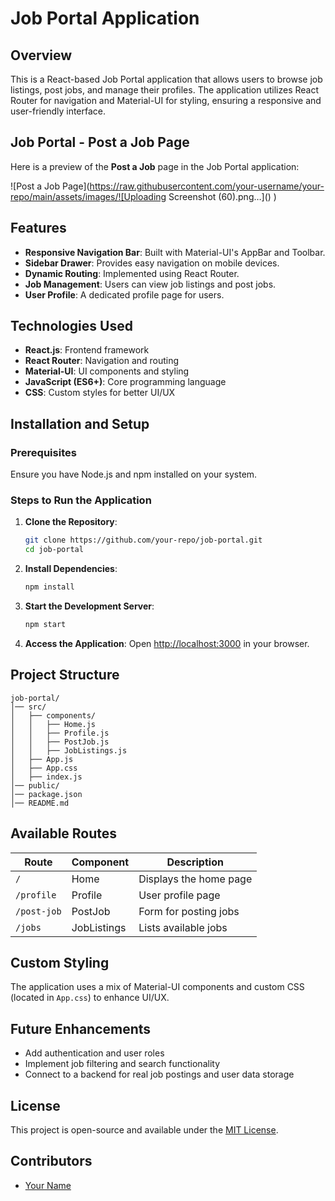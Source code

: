 # Job Portal Application

## Overview
This is a React-based Job Portal application that allows users to browse job listings, post jobs, and manage their profiles. The application utilizes React Router for navigation and Material-UI for styling, ensuring a responsive and user-friendly interface.
## Job Portal - Post a Job Page

Here is a preview of the **Post a Job** page in the Job Portal application:

![Post a Job Page](https://raw.githubusercontent.com/your-username/your-repo/main/assets/images/![Uploading Screenshot (60).png…]()
)

## Features
- **Responsive Navigation Bar**: Built with Material-UI's AppBar and Toolbar.
- **Sidebar Drawer**: Provides easy navigation on mobile devices.
- **Dynamic Routing**: Implemented using React Router.
- **Job Management**: Users can view job listings and post jobs.
- **User Profile**: A dedicated profile page for users.

## Technologies Used
- **React.js**: Frontend framework
- **React Router**: Navigation and routing
- **Material-UI**: UI components and styling
- **JavaScript (ES6+)**: Core programming language
- **CSS**: Custom styles for better UI/UX

## Installation and Setup

### Prerequisites
Ensure you have Node.js and npm installed on your system.

### Steps to Run the Application
1. **Clone the Repository**:
   ```sh
   git clone https://github.com/your-repo/job-portal.git
   cd job-portal
   ```
2. **Install Dependencies**:
   ```sh
   npm install
   ```
3. **Start the Development Server**:
   ```sh
   npm start
   ```
4. **Access the Application**:
   Open [http://localhost:3000](http://localhost:3000) in your browser.

## Project Structure
```
job-portal/
│── src/
│   ├── components/
│   │   ├── Home.js
│   │   ├── Profile.js
│   │   ├── PostJob.js
│   │   ├── JobListings.js
│   ├── App.js
│   ├── App.css
│   ├── index.js
│── public/
│── package.json
│── README.md
```

## Available Routes
| Route          | Component    | Description |
|---------------|-------------|-------------|
| `/`           | Home        | Displays the home page |
| `/profile`    | Profile     | User profile page |
| `/post-job`   | PostJob     | Form for posting jobs |
| `/jobs`       | JobListings | Lists available jobs |

## Custom Styling
The application uses a mix of Material-UI components and custom CSS (located in `App.css`) to enhance UI/UX.

## Future Enhancements
- Add authentication and user roles
- Implement job filtering and search functionality
- Connect to a backend for real job postings and user data storage

## License
This project is open-source and available under the [MIT License](LICENSE).

## Contributors
- [Your Name](https://github.com/your-github-profile)


